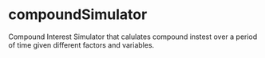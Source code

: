 # compoundSimulator
Compound Interest Simulator that calulates compound instest over a period of time given different factors and variables.
